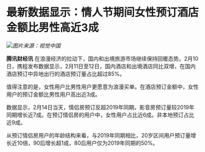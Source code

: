 # 最新数据显示：情人节期间女性预订酒店金额比男性高近3成

![](https://inews.gtimg.com/news_bt/ObFY8stPU0uJaPN6JlUMXwsrmI9l5ianclpYEJTuixkNYAA/1000)_图片来源：视觉中国_

**腾讯财经讯**
在浪漫经济的拉动下，国内和出境旅游市场继续保持回暖态势。2月10日，携程发布数据显示，2月11日至12日，国内酒店和出境酒店同比双增，在国内酒店预订中异地出行的酒店预订量占比超过85%。

值得注意的是，女性用户比男性用户更愿意为浪漫买单。在酒店预订金额中，女性用户的预订金额比男性用户高出近3成。

数据显示，2月14日当天，情侣房预订反超2019年同期，影音房预订量较2019年同期增长近7成。在预订情侣房的用户中，女性用户占比近6成。非本地预订占比近9成。

从预订情侣房用户的年龄结构来看，与2019年同期相比，20岁区间用户预订量增长近10倍，90后增长超1成，80后用户仅为2019年同期的50%。

